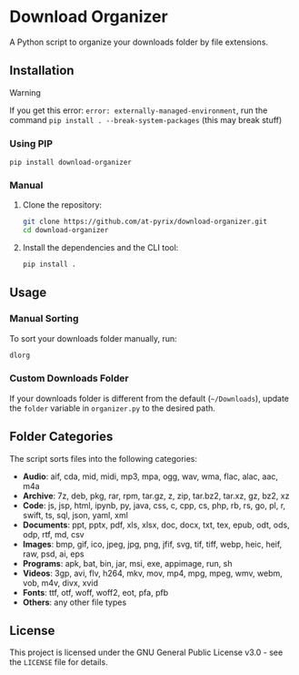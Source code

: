 # Download Organizer

A Python script to organize your downloads folder by file extensions.
<!--It can also watch the folder for new files and automatically sort them.-->

## Installation

> [!WARNING]
> If you get this error: `error: externally-managed-environment`, run the command `pip install . --break-system-packages` (this may break stuff)

### Using PIP

```
pip install download-organizer
```

### Manual

1. Clone the repository:

    ```sh
    git clone https://github.com/at-pyrix/download-organizer.git
    cd download-organizer
    ```

2. Install the dependencies and the CLI tool:

    ```sh
    pip install .
    ```

## Usage

### Manual Sorting

To sort your downloads folder manually, run:

```sh
dlorg
```
<!--
### Watching Downloads Folder

To watch the downloads folder and sort new files automatically, run:

```sh
dlorg --watch
```-->
<!--
## Running the script at startup (linux)

To ensure the `--watch` script runs automatically at system startup, follow these steps:

1. **Open Crontab for Editing**

   Open your crontab configuration file in edit mode:

   ```sh
   crontab -e
   ```

2. **Add an Entry to Run the Script at Startup**

   Add the following line to the crontab file to run the `dlorg` command at startup:

   ```sh
   @reboot ~/.local/bin/dlorg --watch
   ```

3. **Verify Crontab Entry**

   Ensure that the new entry is added to the crontab:

   ```sh
   crontab -l
   ```-->

### Custom Downloads Folder

If your downloads folder is different from the default (`~/Downloads`), update the `folder` variable in `organizer.py` to the desired path.

## Folder Categories

The script sorts files into the following categories:

- **Audio**: aif, cda, mid, midi, mp3, mpa, ogg, wav, wma, flac, alac, aac, m4a
- **Archive**: 7z, deb, pkg, rar, rpm, tar.gz, z, zip, tar.bz2, tar.xz, gz, bz2, xz
- **Code**: js, jsp, html, ipynb, py, java, css, c, cpp, cs, php, rb, rs, go, pl, r, swift, ts, sql, json, yaml, xml
- **Documents**: ppt, pptx, pdf, xls, xlsx, doc, docx, txt, tex, epub, odt, ods, odp, rtf, md, csv
- **Images**: bmp, gif, ico, jpeg, jpg, png, jfif, svg, tif, tiff, webp, heic, heif, raw, psd, ai, eps
- **Programs**: apk, bat, bin, jar, msi, exe, appimage, run, sh
- **Videos**: 3gp, avi, flv, h264, mkv, mov, mp4, mpg, mpeg, wmv, webm, vob, m4v, divx, xvid
- **Fonts**: ttf, otf, woff, woff2, eot, pfa, pfb
- **Others**: any other file types


## License

This project is licensed under the GNU General Public License v3.0 - see the `LICENSE` file for details.
